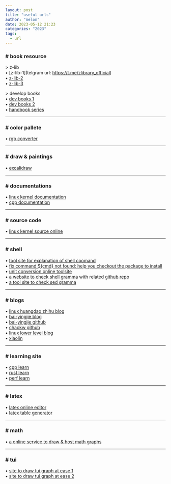 ```yaml
---
layout: post
title: "useful urls"
author: "melon"
date: 2023-05-12 21:23
categories: "2023"
tags:
  - url
---
```


### # book resource
\> z-lib  
• [z-lib-1](telgram url: https://t.me/zlibrary_official)  
• [z-lib-2](https://lib-6bm4nkc5u5jklhtqvtwfmixe.thanks.sbs)  
• [z-lib-3](https://lib-a6rfcqztpdsgr4jmmezkshlz.resist.tel)  

\> develop books  
• [dev books 1](https://github.com/chaseyu/Developer-Books)  
• [dev books 2](https://github.com/chaseyu/awesome-programming-books-1)  
• [handbook series](https://flaviocopes.com/books/)  

<hr>

### # color pallete
• [rgb converter](https://rgb.to)

<hr>

### # draw & paintings
• [excalidraw](https://excalidraw.com/)

<hr>

### # documentations
• [linux kernel documentation](https://www.kernel.org/doc/Documentation/)  
• [cpp documentation](https://en.cppreference.com/w/)

<hr>

### # source code
• [linux kernel source online](https://elixir.bootlin.com/linux/v6.5-rc5/source)

<hr>

### # shell
• [tool site for explanation of shell coomand](https://explainshell.com/)  
• [fix command ${cmd} not found: help you checkout the package to install](https://command-not-found.com/)  
• [unit conversion online toolsite](http://www.unit-conversion.info)  
• [a website to check shell gramma](https://www.shellcheck.net/) with related [github repo](https://github.com/koalaman/shellcheck)  
• [a tool site to check sed gramma](https://asciiflow.com/#/)

<hr>

### # blogs
• [linux huangdao zhihu blog](https://www.zhihu.com/people/huang-dao-27-40/posts)  
• [bai-yingjie blog](https://bai-yingjie.github.io/)  
• [bai-yingjie github](https://github.com/Bai-Yingjie/Bai-Yingjie.github.io)  
• [chaokw github](https://github.com/chaokw)  
• [linux lower level blog](https://jasonblog.github.io/note/linux_tools/index.html)  
• [xiaolin](https://www.xiaolincoding.com)

<hr>

### # learning site
• [cpp learn](https://www.learncpp.com)  
• [rust learn](https://github.com/chaokw/rust-learning)  
• [perf learn](https://www.brendangregg.com/perf.html)

<hr>

### # latex
• [latex online editor](https://www.overleaf.com)  
• [latex table generator](https://www.tablesgenerator.com)

<hr>

### # math
• [a online service to draw & host math graphs](https://www.desmos.com/)

<hr>

### # tui
• [site to draw tui graph at ease 1](https://textpaint.net)  
• [site to draw tui graph at ease 2](https://asciiflow.com/#/)
